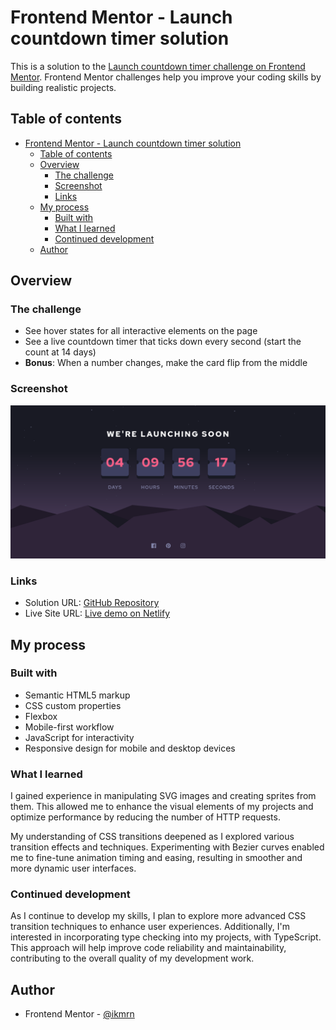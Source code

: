 # Frontend Mentor - Launch countdown timer solution

This is a solution to the [Launch countdown timer challenge on Frontend Mentor](https://www.frontendmentor.io/challenges/launch-countdown-timer-N0XkGfyz-). Frontend Mentor challenges help you improve your coding skills by building realistic projects.

## Table of contents

- [Frontend Mentor - Launch countdown timer solution](#frontend-mentor---launch-countdown-timer-solution)
  - [Table of contents](#table-of-contents)
  - [Overview](#overview)
    - [The challenge](#the-challenge)
    - [Screenshot](#screenshot)
    - [Links](#links)
  - [My process](#my-process)
    - [Built with](#built-with)
    - [What I learned](#what-i-learned)
    - [Continued development](#continued-development)
  - [Author](#author)

## Overview

### The challenge

- See hover states for all interactive elements on the page
- See a live countdown timer that ticks down every second (start the count at 14 days)
- **Bonus**: When a number changes, make the card flip from the middle

### Screenshot

![screenshot](design/screenshot.png)

### Links

- Solution URL: [GitHub Repository](https://github.com/ikmrn/frontend-challenges/tree/launch-countdown-timer)
- Live Site URL: [Live demo on Netlify](https://ikmrn-countdown-timer.netlify.app/)

## My process

### Built with

- Semantic HTML5 markup
- CSS custom properties
- Flexbox
- Mobile-first workflow
- JavaScript for interactivity
- Responsive design for mobile and desktop devices

### What I learned

I gained experience in manipulating SVG images and creating sprites from them. This allowed me to enhance the visual elements of my projects and optimize performance by reducing the number of HTTP requests.

My understanding of CSS transitions deepened as I explored various transition effects and techniques. Experimenting with Bezier curves enabled me to fine-tune animation timing and easing, resulting in smoother and more dynamic user interfaces.

### Continued development

As I continue to develop my skills, I plan to explore more advanced CSS transition techniques to enhance user experiences. Additionally, I'm interested in incorporating type checking into my projects, with TypeScript. This approach will help improve code reliability and maintainability, contributing to the overall quality of my development work.

## Author

- Frontend Mentor - [@ikmrn](https://www.frontendmentor.io/profile/ikmrn)
